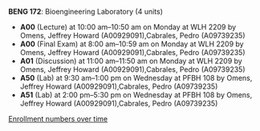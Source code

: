**BENG 172**: Bioengineering Laboratory (4 units)

- **A00** (Lecture) at 10:00 am–10:50 am on Monday at WLH 2209 by Omens, Jeffrey Howard (A00929091),Cabrales, Pedro (A09739235)
- **A00** (Final Exam) at 8:00 am–10:59 am on Monday at WLH 2209 by Omens, Jeffrey Howard (A00929091),Cabrales, Pedro (A09739235)
- **A01** (Discussion) at 11:00 am–11:50 am on Monday at WLH 2209 by Omens, Jeffrey Howard (A00929091),Cabrales, Pedro (A09739235)
- **A50** (Lab) at 9:30 am–1:00 pm on Wednesday at PFBH 108 by Omens, Jeffrey Howard (A00929091),Cabrales, Pedro (A09739235)
- **A51** (Lab) at 2:00 pm–5:30 pm on Wednesday at PFBH 108 by Omens, Jeffrey Howard (A00929091),Cabrales, Pedro (A09739235)

[Enrollment numbers over time](./BENG172.tsv)
